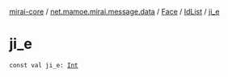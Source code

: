 [mirai-core](../../../index.md) / [net.mamoe.mirai.message.data](../../index.md) / [Face](../index.md) / [IdList](index.md) / [ji_e](./ji_e.md)

# ji_e

`const val ji_e: `[`Int`](https://kotlinlang.org/api/latest/jvm/stdlib/kotlin/-int/index.html)